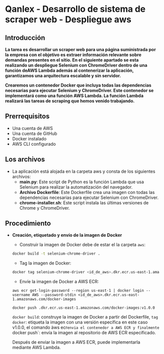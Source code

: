 # Qanlex - Desarrollo de sistema de scraper web - Despliegue aws

## Introducción
**La tarea es desarrollar un scraper web para una página suministrada por la empresa con el objetivo es extraer información relevante sobre demandas presentes en el sitio. En el siguiente apartado se esta realizando un despliegue Selenium con ChromeDriver dentro de una función deAWS Lambda además al contenerizar la aplicación, garantizamos una arquitectura escalable y sin servidor.**

**Crearemos un contenedor Docker que incluya todas las dependencias necesarias para ejecutar Selenium y ChromeDriver. Este contenedor se implementará como una función AWS Lambda. La función Lambda realizará las tareas de scraping que hemos venido trabajando.**

## Prerrequisitos
* Una cuenta de AWS
* Una cuenta de GitHub
* Docker instalado
* AWS CLI configurado

## Los archivos 
* La aplicación está alojada en la carpeta aws y consta de los siguientes archivos:
    * **main.py**: Este script de Python es la función Lambda que usa Selenium para realizar la automatización del navegador.
    * **Archivo Dockerfile**: Este Dockerfile crea una imagen con todas las dependencias necesarias para ejecutar Selenium con ChromeDriver.
    * **chrome-installer.sh**: Este script instala las últimas versiones de Chrome y ChromeDriver.

## Procedimiento
* **Creación, etiquetado y envío de la imagen de Docker**

    * Construir la imagen de Docker debe de estar el la carpeta `aws`:
    ```bash
    docker build -t selenium-chrome-driver .
    ```
    * Tag la imagen de Docker:
    ```bash
    docker tag selenium-chrome-driver <id_de_aws>.dkr.ecr.us-east-1.amazonaws.com/docker-images:v1.0.0
    ```
    * Envíe la imagen de Docker a AWS ECR:
     ```awscli
    aws ecr get-login-password --region us-east-1 | docker login --username AWS --password-stdin <id_de_aws>.dkr.ecr.us-east-1.amazonaws.com/docker-images
    ```
     ```awscli
    docker push .dkr.ecr.us-east-1.amazonaws.com/docker-images:v1.0.0
    ```
    `docker build`: construye la imagen de Docker a partir del Dockerfile, 
`tag docker`: etiqueta la imagen con una versión específica en este caso v1.0.0, el comando àws ecr`envia el contenedor a AWS ECR y finalmente `docker push`: envía la imagen al repositorio de AWS ECR especificado.

    Después de enviar la imagen a AWS ECR, puede implementarla mediante AWS Lambda.

    



